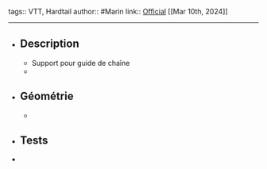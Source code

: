 tags:: VTT, Hardtail
author:: #Marin
link:: [Official](https://www.marinbikes.com/fr/bikes/2023-san-quentin-2-2) 
[[Mar 10th, 2024]]
***

- ## Description
	- Support pour guide de chaîne
	-
- ## Géométrie
	-
- ## Tests
-